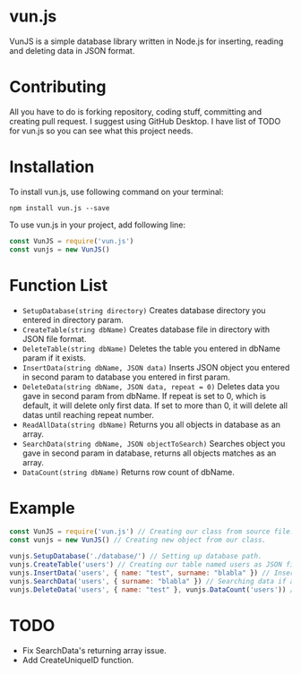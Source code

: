 
# vun.js

VunJS is a simple database library written in Node.js for inserting, reading and deleting data in JSON format.

# Contributing
All you have to do is forking repository, coding stuff, committing and creating pull request. I suggest using GitHub Desktop.  I have list of TODO for vun.js so you can see what this project needs.

# Installation

To install vun.js, use following command on your terminal:

```
npm install vun.js --save
```

To use vun.js in your project, add following line:

```javascript
const VunJS = require('vun.js')
const vunjs = new VunJS()
```

# Function List
 - `SetupDatabase(string directory)` Creates database directory you entered in directory param.
 - `CreateTable(string dbName)` Creates database file in directory with JSON file format.
 - `DeleteTable(string dbName)` Deletes the table you entered in dbName param if it exists.
 - `InsertData(string dbName, JSON data)` Inserts JSON object you entered in second param to database you entered in first param.
 - `DeleteData(string dbName, JSON data, repeat = 0)` Deletes data you gave in second param from dbName. If repeat is set to 0, which is default, it will delete only first data. If set to more than 0, it will delete all datas until reaching repeat number.
 - `ReadAllData(string dbName)` Returns you all objects in database as an array.
 - `SearchData(string dbName, JSON objectToSearch)` Searches object you gave in second param in database, returns all objects matches as an array.
 - `DataCount(string dbName)` Returns row count of dbName.

# Example
```javascript
const VunJS = require('vun.js') // Creating our class from source file.
const vunjs = new VunJS() // Creating new object from our class.

vunjs.SetupDatabase('./database/') // Setting up database path.
vunjs.CreateTable('users') // Creating our table named users as JSON file.
vunjs.InsertData('users', { name: "test", surname: "blabla" }) // Inserting new data to users database as JSON object.
vunjs.SearchData('users', { surname: "blabla" }) // Searching data if any of it mathches our JSON object. It will return an array.
vunjs.DeleteData('users', { name: "test" }, vunjs.DataCount('users')) // Delete all data in users table if contains JSON object.
```  

# TODO
 - Fix SearchData's returning array issue.
 - Add CreateUniqueID function.